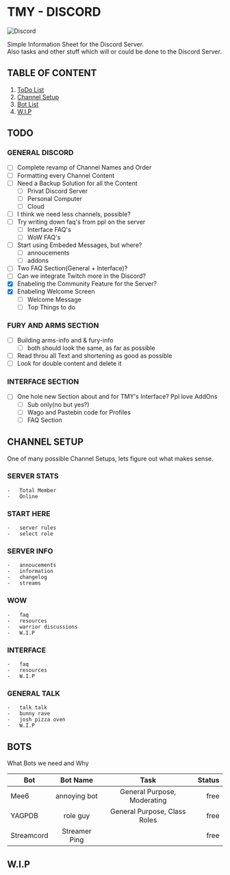 # TMY - DISCORD

![Discord](https://img.shields.io/discord/965371615414190110?label=TMY&style=for-the-badge)

Simple Information Sheet for the Discord Server.  
Also tasks and other stuff which will or could be done to the Discord Server.

## TABLE OF CONTENT

1. [ToDo List](#todo)
2. [Channel Setup](#channel-setup)
3. [Bot List](#bots)
4. [W.I.P](#wip)

## TODO

### GENERAL DISCORD
  
- [ ] Complete revamp of Channel Names and Order
- [ ] Formatting every Channel Content
- [ ] Need a Backup Solution for all the Content
  - [ ] Privat Discord Server
  - [ ] Personal Computer
  - [ ] Cloud
- [ ] I think we need less channels, possible?
- [ ] Try writing down faq's from ppl on the server
  - [ ] Interface FAQ's
  - [ ] WoW FAQ's
- [ ] Start using Embeded Messages, but where?
  - [ ] annoucements
  - [ ] addons
- [ ] Two FAQ Section(General + Interface)?
- [ ] Can we integrate Twitch more in the Discord?
- [x] Enabeling the Community Feature for the Server?
- [x] Enabeling Welcome Screen
  - [ ] Welcome Message
  - [ ] Top Things to do
  
### FURY AND ARMS SECTION

- [ ] Building arms-info and & fury-info
  - [ ] both should look the same, as far as possible
- [ ] Read throu all Text and shortening as good as possible
- [ ] Look for double content and delete it

### INTERFACE SECTION

- [ ] One hole new Section about and for TMY's Interface? Ppl love AddOns
  - [ ] Sub only(no but yes?)
  - [ ] Wago and Pastebin code for Profiles
  - [ ] FAQ Section

## CHANNEL SETUP

One of many possible Channel Setups, lets figure out what makes sense.

### SERVER STATS

    -   Total Member
    -   Online

### START HERE

    -   server rules
    -   select role

### SERVER INFO

    -   annoucements
    -   information
    -   changelog
    -   streams

### WOW

    -   faq
    -   resources
    -   warrior discussions
    -   W.I.P

### INTERFACE

    -   faq
    -   resources
    -   W.I.P

### GENERAL TALK

    -   talk talk
    -   bunny rave
    -   josh pizza oven
    -   W.I.P

## BOTS

What Bots we need and Why

| Bot        |   Bot Name    |             Task             | Status |
| ---------- | :-----------: | :--------------------------: | -----: |
| Mee6       | annoying bot  | General Purpose, Moderating  |   free |
| YAGPDB     |   role guy    | General Purpose, Class Roles |   free |
| Streamcord | Streamer Ping |                              |   free |

## W.I.P
